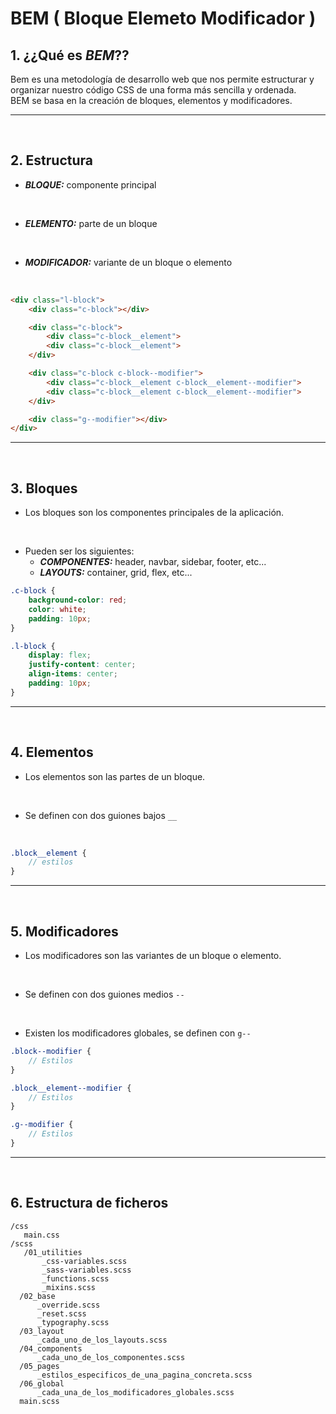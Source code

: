 # BEM ( Bloque Elemeto Modificador )
## 1. ¿¿Qué es _BEM_??

Bem es una metodología de desarrollo web que nos permite estructurar y organizar nuestro código CSS de una forma más sencilla y ordenada.  
BEM se basa en la creación de bloques, elementos y modificadores.

---
<br>

## 2. Estructura
- **_BLOQUE:_** componente principal
<br>

- **_ELEMENTO:_** parte de un bloque
<br>

- **_MODIFICADOR:_** variante de un bloque o elemento
<br>

```html
<div class="l-block">
    <div class="c-block"></div>

    <div class="c-block">
        <div class="c-block__element">
        <div class="c-block__element">
    </div>

    <div class="c-block c-block--modifier">
        <div class="c-block__element c-block__element--modifier">
        <div class="c-block__element c-block__element--modifier">
    </div>

    <div class="g--modifier"></div>
</div>
```

---
<br>

## 3. Bloques
- Los bloques son los componentes principales de la aplicación.
<br>

- Pueden ser los siguientes:
    - **_COMPONENTES:_** header, navbar, sidebar, footer, etc...
    - **_LAYOUTS:_** container, grid, flex, etc...

```scss
.c-block {
    background-color: red;
    color: white;
    padding: 10px;
}

.l-block {
    display: flex;
    justify-content: center;
    align-items: center;
    padding: 10px;
}
```

---
<br>

## 4. Elementos
- Los elementos son las partes de un bloque. 
<br>

- Se definen con dos guiones bajos  ``__``
<br>

```scss
.block__element {
    // estilos
}
```

---
<br>

## 5. Modificadores
- Los modificadores son las variantes de un bloque o elemento.
<br>

- Se definen con dos guiones medios ``--``
<br>

- Existen los modificadores globales, se definen con ``g--``

```scss
.block--modifier {
    // Estilos
}

.block__element--modifier {
    // Estilos
}

.g--modifier {
    // Estilos
}
```

---
<br>

## 6. Estructura de ficheros
```
/css
   main.css
/scss
   /01_utilities
       _css-variables.scss
       _sass-variables.scss
       _functions.scss
       _mixins.scss
  /02_base
      _override.scss
      _reset.scss
      _typography.scss
  /03_layout
      _cada_uno_de_los_layouts.scss
  /04_components
      _cada_uno_de_los_componentes.scss
  /05_pages
      _estilos_especificos_de_una_pagina_concreta.scss
  /06_global
      _cada_una_de_los_modificadores_globales.scss
  main.scss
```


